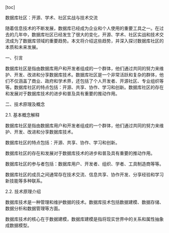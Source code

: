 
[toc]                    
                
                
数据库社区：开源、学术、社区实战与技术交流

随着信息技术的不断发展，数据库已经成为企业和个人使用的重要工具之一。在过去的几年中，数据库社区已经发生了很大的变化，开源、学术、社区实战和技术交流成为了数据库领域的重要趋势。本文将介绍这些趋势，并深入探讨数据库社区的本质和未来发展。

一、引言

数据库社区是指由数据库用户和开发者组成的一个群体，他们通过共同的努力来维护、开发、改进和分享数据库技术。数据库社区是一个非常活跃和复杂的群体，他们不仅涵盖了商业、政府和学术界，还包括了个人开发者、开源社区、专业组织等等。数据库社区的特点包括：开源、共享、协作、学习和创新。数据库社区的存在和发展对于数据库技术的进步和普及具有重要的推动作用。

二、技术原理及概念

2.1. 基本概念解释

数据库社区是指由数据库用户和开发者组成的一个群体，他们通过共同的努力来维护、开发、改进和分享数据库技术。

数据库社区的特点包括：开源、共享、协作、学习和创新。

数据库社区的存在和发展对于数据库技术的进步和普及具有重要的推动作用。

数据库社区的参与者包括：数据库用户、开发者、组织、学者、工具制造商等等。

数据库社区的成员之间通常存在技术交流、信息共享、协作开发、分享经验和学习新技能等多种联系。

2.2. 技术原理介绍

数据库技术是一种管理和维护数据的技术。数据库技术包括数据建模、数据存储、数据分析和数据管理等方面。

数据库技术的核心在于数据建模，数据库建模是指将现实世界中的关系和属性抽象成数据模型。

